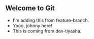 ## Welcome to Git

- I'm adding this from feature-branch.
- Yooo, johnny here!
- This is coming from dev-tiyasha.